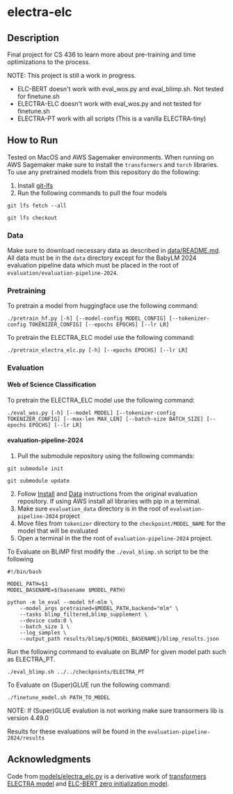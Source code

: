 # electra-elc

## Description
Final project for CS 436 to learn more about pre-training and time 
optimizations to the process.

NOTE:
This project is still a work in progress.
- ELC-BERT doesn't work with eval_wos.py and eval_blimp.sh. Not tested for finetune.sh
- ELECTRA-ELC doesn't work with eval_wos.py and not tested for finetune.sh
- ELECTRA-PT work with all scripts (This is a vanilla ELECTRA-tiny)

## How to Run
Tested on MacOS and AWS Sagemaker environments. 
When running on AWS Sagemaker make sure to install the `transformers` and 
`torch` libraries. To use any pretrained models from this repository do the following:
1. Install [git-lfs](https://git-lfs.com/)
2. Run the following commands to pull the four models
```shell
git lfs fetch --all
```
```shell
git lfs checkout
```

### Data
Make sure to download necessary data as described in [data/README.md](./data/README.md). All data must be in 
the `data` directory except for the BabyLM 2024 evaluation pipeline data which must be placed in the root of
`evaluation/evaluation-pipeline-2024`.

### Pretraining

To pretrain a model from huggingface use the following command:
```shell
./pretrain_hf.py [-h] [--model-config MODEL_CONFIG] [--tokenizer-config TOKENIZER_CONFIG] [--epochs EPOCHS] [--lr LR]
```

To pretrain the ELECTRA_ELC model use the following command:
```shell
./pretrain_electra_elc.py [-h] [--epochs EPOCHS] [--lr LR]                                                                                                                   
```

### Evaluation
#### Web of Science Classification

To pretrain the ELECTRA_ELC model use the following command:
```shell
./eval_wos.py [-h] [--model MODEL] [--tokenizer-config TOKENIZER_CONFIG] [--max-len MAX_LEN] [--batch-size BATCH_SIZE] [--epochs EPOCHS] [--lr LR]
```

#### evaluation-pipeline-2024
1. Pull the submodule repository using the following commands:
```shell
git submodule init
```
```shell
git submodule update
```
2. Follow [Install](https://github.com/babylm/evaluation-pipeline-2024/tree/main?tab=readme-ov-file#install) and [Data](https://github.com/babylm/evaluation-pipeline-2024/tree/main?tab=readme-ov-file#data) instructions from the original evaluation repository. If using AWS install all libraries with pip in a terminal.
3. Make sure `evaluation_data` directory is in the root of `evaluation-pipeline-2024` project
4. Move files from `tokenizer` directory to the `checkpoint/MODEL_NAME` for the model that will be evaluated
5. Open a terminal in the the root of `evaluation-pipeline-2024` project.

To Evaluate on BLiMP first modify the `./eval_blimp.sh` script to be the following
```shell
#!/bin/bash

MODEL_PATH=$1
MODEL_BASENAME=$(basename $MODEL_PATH)

python -m lm_eval --model hf-mlm \
    --model_args pretrained=$MODEL_PATH,backend="mlm" \
    --tasks blimp_filtered,blimp_supplement \
    --device cuda:0 \
    --batch_size 1 \
    --log_samples \
    --output_path results/blimp/${MODEL_BASENAME}/blimp_results.json
```
Run the following command to evaluate on BLiMP for given model path such as ELECTRA_PT.
```shell
./eval_blimp.sh ../../checkpoints/ELECTRA_PT
```

To Evaluate on (Super)GLUE run the following command:
```shell
./finetune_model.sh PATH_TO_MODEL
```
NOTE: If (Super)GLUE evalution is not working make sure transormers lib is version 4.49.0 

Results for these evaluations will be found in the `evaluation-pipeline-2024/results`


## Acknowledgments
Code from [models/electra_elc.py](./models/electra_elc.py) is a derivative work
of [transformers ELECTRA model](https://github.com/huggingface/transformers/blob/v4.51.3/src/transformers/models/electra/modeling_electra.py) 
and [ELC-BERT zero initialization model](https://github.com/ltgoslo/elc-bert/blob/main/models/model_elc_bert_zero.py).
